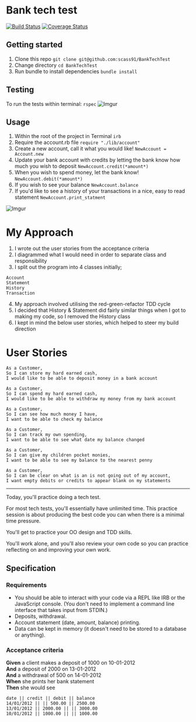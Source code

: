# Bank tech test

[![Build Status](https://travis-ci.com/scass91/BankTechTest.svg?branch=master)](https://travis-ci.com/scass91/BankTechTest)
[![Coverage Status](https://coveralls.io/repos/github/scass91/BankTechTest/badge.svg?branch=master)](https://coveralls.io/github/scass91/BankTechTest?branch=master)

## Getting started

1. Clone this repo `git clone git@github.com:scass91/BankTechTest`
2. Change directory `cd BankTechTest`
3. Run bundle to install dependencies `bundle install`

## Testing

To run the tests within terminal: `rspec`
![Imgur](https://i.imgur.com/9n1RcmO.png)

## Usage

1. Within the root of the project in Terminal `irb`
2. Require the account.rb file `require "./lib/account"`
3. Create a new account, call it what you would like! `NewAccount = Account.new`
4. Update your bank account with credits by letting the bank know how much you wish to deposit `NewAccount.credit(*amount*)`
5. When you wish to spend money, let the bank know! `NewAccount.debit(*amount*)`
6. If you wish to see your balance `NewAccount.balance`
7. If you'd like to see a history of your transactions in a nice, easy to read statement `NewAccount.print_statment`

![Imgur](https://i.imgur.com/MyeBFQn.png)

# My Approach

1. I wrote out the user stories from the acceptance criteria
2. I diagrammed what I would need in order to separate class and responsibility
3. I split out the program into 4 classes initially;
```
Account
Statement
History
Transaction
```
4. My approach involved utilising the red-green-refactor TDD cycle
5. I decided that History & Statement did fairly similar things when I got to making my code, so I removed the History class
6. I kept in mind the below user stories, which helped to steer my build direction

# User Stories

```
As a Customer,
So I can store my hard earned cash,
I would like to be able to deposit money in a bank account

As a Customer,
So I can spend my hard earned cash,
I would like to be able to withdraw my money from my bank account

As a Customer,
So I can see how much money I have,
I want to be able to check my balance

As a Customer,
So I can track my own spending,
I want to be able to see what date my balance changed

As a Customer,
So I can give my children pocket monies,
I want to be able to see my balance to the nearest penny

As a Customer,
So I can be clear on what is an is not going out of my account,
I want empty debits or credits to appear blank on my statements
```




-----------------
Today, you'll practice doing a tech test.

For most tech tests, you'll essentially have unlimited time.  This practice session is about producing the best code you can when there is a minimal time pressure.

You'll get to practice your OO design and TDD skills.

You'll work alone, and you'll also review your own code so you can practice reflecting on and improving your own work.

## Specification

### Requirements

* You should be able to interact with your code via a REPL like IRB or the JavaScript console.  (You don't need to implement a command line interface that takes input from STDIN.)
* Deposits, withdrawal.
* Account statement (date, amount, balance) printing.
* Data can be kept in memory (it doesn't need to be stored to a database or anything).

### Acceptance criteria

**Given** a client makes a deposit of 1000 on 10-01-2012  
**And** a deposit of 2000 on 13-01-2012  
**And** a withdrawal of 500 on 14-01-2012  
**When** she prints her bank statement  
**Then** she would see

```
date || credit || debit || balance
14/01/2012 || || 500.00 || 2500.00
13/01/2012 || 2000.00 || || 3000.00
10/01/2012 || 1000.00 || || 1000.00
```
